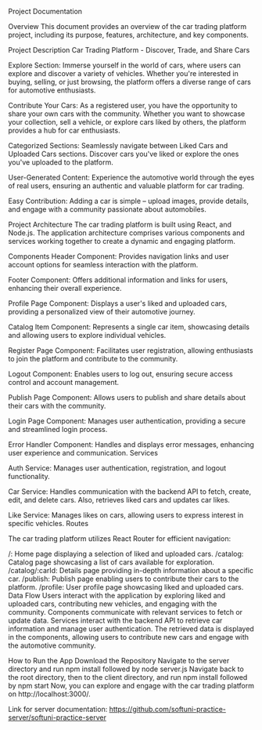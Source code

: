Project Documentation

Overview
This document provides an overview of the car trading platform project, including its purpose, features, architecture, and key components.

Project Description
Car Trading Platform - Discover, Trade, and Share Cars

Explore Section: Immerse yourself in the world of cars, where users can explore and discover a variety of vehicles. Whether you're interested in buying, selling, or just browsing, the platform offers a diverse range of cars for automotive enthusiasts.

Contribute Your Cars: As a registered user, you have the opportunity to share your own cars with the community. Whether you want to showcase your collection, sell a vehicle, or explore cars liked by others, the platform provides a hub for car enthusiasts.

Categorized Sections: Seamlessly navigate between Liked Cars and Uploaded Cars sections. Discover cars you've liked or explore the ones you've uploaded to the platform.

User-Generated Content: Experience the automotive world through the eyes of real users, ensuring an authentic and valuable platform for car trading.

Easy Contribution: Adding a car is simple – upload images, provide details, and engage with a community passionate about automobiles.

Project Architecture
The car trading platform is built using React, and Node.js. The application architecture comprises various components and services working together to create a dynamic and engaging platform.

Components
Header Component: Provides navigation links and user account options for seamless interaction with the platform.

Footer Component: Offers additional information and links for users, enhancing their overall experience.

Profile Page Component: Displays a user's liked and uploaded cars, providing a personalized view of their automotive journey.

Catalog Item Component: Represents a single car item, showcasing details and allowing users to explore individual vehicles.

Register Page Component: Facilitates user registration, allowing enthusiasts to join the platform and contribute to the community.

Logout Component: Enables users to log out, ensuring secure access control and account management.

Publish Page Component: Allows users to publish and share details about their cars with the community.

Login Page Component: Manages user authentication, providing a secure and streamlined login process.

Error Handler Component: Handles and displays error messages, enhancing user experience and communication.
Services

Auth Service: Manages user authentication, registration, and logout functionality.

Car Service: Handles communication with the backend API to fetch, create, edit, and delete cars. Also, retrieves liked cars and updates car likes.

Like Service: Manages likes on cars, allowing users to express interest in specific vehicles.
Routes

The car trading platform utilizes React Router for efficient navigation:

/: Home page displaying a selection of liked and uploaded cars.
/catalog: Catalog page showcasing a list of cars available for exploration.
/catalog/:carId: Details page providing in-depth information about a specific car.
/publish: Publish page enabling users to contribute their cars to the platform.
/profile: User profile page showcasing liked and uploaded cars.
Data Flow
Users interact with the application by exploring liked and uploaded cars, contributing new vehicles, and engaging with the community. Components communicate with relevant services to fetch or update data. Services interact with the backend API to retrieve car information and manage user authentication. The retrieved data is displayed in the components, allowing users to contribute new cars and engage with the automotive community.

How to Run the App
Download the Repository
Navigate to the server directory and run npm install followed by node server.js
Navigate back to the root directory, then to the client directory, and run npm install followed by npm start
Now, you can explore and engage with the car trading platform on http://localhost:3000/.

Link for server documentation: https://github.com/softuni-practice-server/softuni-practice-server
